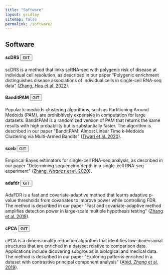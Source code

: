 ```yaml
---
title: "Software"
layout: gridlay
sitemap: false
permalink: /software/
---
```


<style>
img{
  border-radius: 10px;
}
iframe {
  width: 175px;
  display: inline;
  vertical-align:middle;
  <!-- margin-bottom:5px; -->
  <!-- margin-left:5px; -->
  <!-- border: 1px solid red; -->
}
.col-md-3 {
  margin:0;
  padding:0;
  margin-top:10px;
  margin-bottom:10px;
  display:block;
  overflow:hidden;
  text-align:center;
  display: table-cell;
  height: auto;
  float: none;
  background:white;
  border-radius:20px;
  <!-- border: 1px solid black; -->
}
</style>

## Software

<div class="jumbotron">
<div class="row align-items-end">
<div class="col-md-12 col-sm-12">
<h4><b> scDRS <a href="https://github.com/martinjzhang/scDRS" target="_blank"><button class="btn btn-info btn-sm">GIT</button></a> </b></h4>

scDRS is a method that links scRNA-seq with polygenic risk of disease at individual cell resolution, as described in our paper “Polygenic enrichment distinguishes disease associations of individual cells in single-cell RNA-seq data” (<a href="https://www.nature.com/articles/s41588-022-01167-z" target="_blank">Zhang<sup>*</sup>, Hou<sup>*</sup> et al. 2022</a>).

</div>
</div>
</div>

<div class="jumbotron">
<div class="row align-items-end">
<div class="col-md-12 col-sm-12">
<h4><b> BanditPAM <a href="https://github.com/motiwari/BanditPAM" target="_blank"><button class="btn btn-info btn-sm">GIT</button></a> </b></h4>

Popular k-medoids clustering algorithms, such as Partitioning Around Medoids (PAM), are prohibitively expensive in computation for large datasets. 
BanditPAM is a randomized version of PAM that returns the same results with high probability but is substantially faster. 
The algorithm is described in our paper "BanditPAM: Almost Linear Time k-Medoids Clustering via Multi-Armed Bandits" (<a href="https://proceedings.neurips.cc/paper_files/paper/2020/hash/73b817090081cef1bca77232f4532c5d-Abstract.html" target="_blank">Tiwari et al. 2020</a>).

</div>
</div>
</div>

<div class="jumbotron">
<div class="row align-items-end">
<div class="col-md-12 col-sm-12">
<h4><b> sceb <a href="https://github.com/martinjzhang/single_cell_eb" target="_blank"><button class="btn btn-info btn-sm">GIT</button></a> </b></h4>

Empirical Bayes estimators for single-cell RNA-seq analysis, as described in our paper "Determining sequencing depth in a single-cell RNA-seq experiment" (<a href="https://www.nature.com/articles/s41467-020-14482-y" target="_blank">Zhang<sup>*</sup>, Ntranos<sup>*</sup> et al. 2020</a>).

</div>
</div>
</div>

<div class="jumbotron">
<div class="row align-items-end">
<div class="col-md-12 col-sm-12">
<h4><b> adafdr <a href="https://github.com/martinjzhang/adafdr" target="_blank"><button class="btn btn-info btn-sm">GIT</button></a> </b></h4>

AdaFDR is a fast and covariate-adaptive method that learns adaptive p-value thresholds from covariates to improve power while controlling FDR. 
The method is described in our paper "Fast and covariate-adaptive method amplifies detection power in large-scale multiple hypothesis testing" (<a href="https://www.nature.com/articles/s41467-019-11247-0" target="_blank">Zhang et al. 2019</a>).

</div>
</div>
</div>

<div class="jumbotron">
<div class="row align-items-end">
<div class="col-md-12 col-sm-12">
<h4><b> cPCA <a href="https://github.com/abidlabs/contrastive" target="_blank"><button class="btn btn-info btn-sm">GIT</button></a> </b></h4>

cPCA is a dimensionality reduction algorithm that identifies low-dimensional structures that are enriched in a dataset relative to comparison data. 
Applications include dicovering subgroups in biological and medical data. 
The method is described in our paper "Exploring patterns enriched in a dataset with contrastive principal component analysis" (<a href="https://www.nature.com/articles/s41467-018-04608-8" target="_blank">Abid<sup>*</sup>, Zhang<sup>*</sup> et al. 2019</a>).

</div>
</div>
</div>

<!---
<div class="jumbotron">
<div class="row align-items-end">
<div class="col-md-12 col-sm-12">
<h4><b>Example Software</b></h4>
<a href="https://example.com" target="_blank"><button class="btn btn-success btn-sm">WEBSITE</button></a>
<a href="https://github.com" target="_blank"><button class="btn btn-info btn-sm">GIT</button></a>
<a href="{{ site.url }}{{ site.baseurl }}/papers/example_proceeding.pdf" target="_blank"><button class="btn btn-danger btn-sm">PAPER</button></a> 

<b>Authors:</b>
<i>Example authors</i>

Example software description.

</div>
</div>
</div>
-->